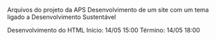 Arquivos do projeto da APS
Desenvolvimento de um site com um tema ligado a Desenvolvimento Sustentável

Desenvolvimento do HTML
Início:  14/05 15:00
Término: 14/05 18:00
